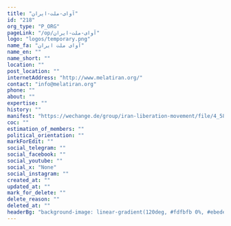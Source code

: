 ```yaml
---
title: "آوای-ملت-ایران"
id: "218"
org_type: "P_ORG"
pageLink: "/op/آوای-ملت-ایران"
logo: "logos/temporary.png"
name_fa: "آوای ملت ایران"
name_en: ""
name_short: ""
location: ""
post_location: ""
internetAddress: "http://www.melatiran.org/"
contact: "info@melatiran.org"
phone: ""
about: ""
expertise: ""
history: ""
manifest: "https://wechange.de/group/iran-liberation-movement/file/4_5834474653686434151pdf/download/4_5834474653686434151.pdf"
coc: ""
estimation_of_members: ""
political_orientation: ""
markForEdit: ""
social_telegram: ""
social_facebook: ""
social_youtube: ""
social_x: "None"
social_instagram: ""
created_at: ""
updated_at: ""
mark_for_delete: ""
delete_reason: ""
deleted_at: ""
headerBg: "background-image: linear-gradient(120deg, #fdfbfb 0%, #ebedee 100%);"
---
```


